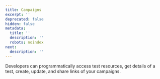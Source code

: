 ```yaml
---
title: Campaigns
excerpt: ''
deprecated: false
hidden: false
metadata:
  title: ''
  description: ''
  robots: noindex
next:
  description: ''
---
```

Developers can programmatically access test resources, get details of a test, create, update, and share links of your campaigns.
